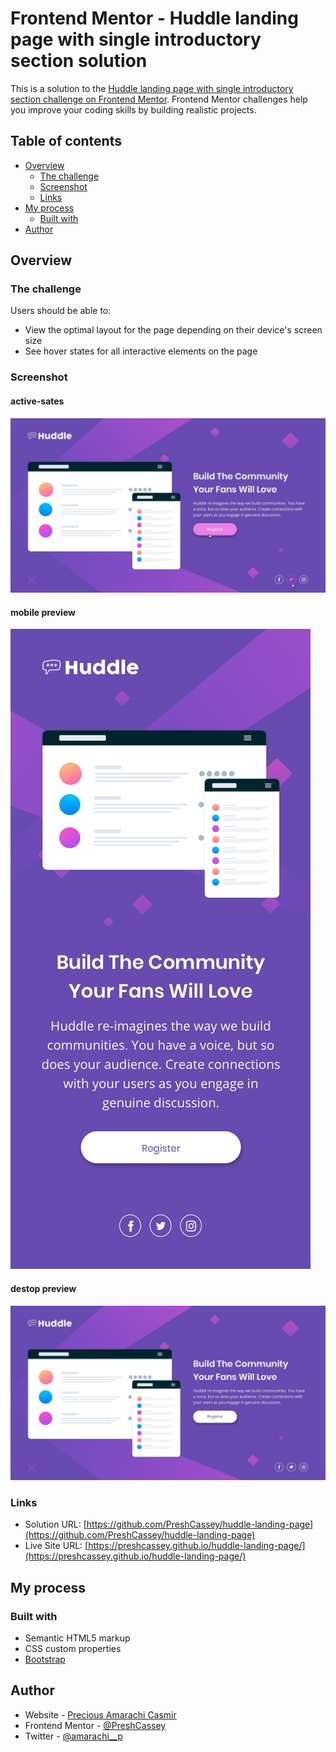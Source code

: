 # Frontend Mentor - Huddle landing page with single introductory section solution

This is a solution to the [Huddle landing page with single introductory section challenge on Frontend Mentor](https://www.frontendmentor.io/challenges/huddle-landing-page-with-a-single-introductory-section-B_2Wvxgi0). Frontend Mentor challenges help you improve your coding skills by building realistic projects. 

## Table of contents

- [Overview](#overview)
  - [The challenge](#the-challenge)
  - [Screenshot](#screenshot)
  - [Links](#links)
- [My process](#my-process)
  - [Built with](#built-with)
- [Author](#author)

## Overview

### The challenge

Users should be able to:

- View the optimal layout for the page depending on their device's screen size
- See hover states for all interactive elements on the page

### Screenshot

#### active-sates
![./design/active-states.jpg](./design/active-states.jpg)

#### mobile preview
![./design/mobile-design.jpg](./design/mobile-design.jpg)

#### destop preview
![./design/desktop-design.jpg](./design/desktop-design.jpg)


### Links
- Solution URL: [https://github.com/PreshCassey/huddle-landing-page](https://github.com/PreshCassey/huddle-landing-page)
- Live Site URL: [https://preshcassey.github.io/huddle-landing-page/](https://preshcassey.github.io/huddle-landing-page/)
## My process

### Built with

- Semantic HTML5 markup
- CSS custom properties
- [Bootstrap](https://getbootstrap.com/) 


## Author

- Website - [Precious Amarachi Casmir](https://github.com/PreshCassey)
- Frontend Mentor - [@PreshCassey](https://www.frontendmentor.io/profile/PreshCassey)
- Twitter - [@amarachi__p](https://www.twitter.com/amarachi__p)
